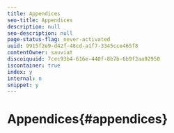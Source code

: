 ```yaml
---
title: Appendices
seo-title: Appendices
description: null
seo-description: null
page-status-flag: never-activated
uuid: 9915f2e9-d42f-48cd-a1f7-3345cce465f8
contentOwner: sauviat
discoiquuid: 7cec93b4-616e-440f-8b7b-6b9f2aa92950
iscontainer: true
index: y
internal: n
snippet: y
---
```


# Appendices{#appendices}

